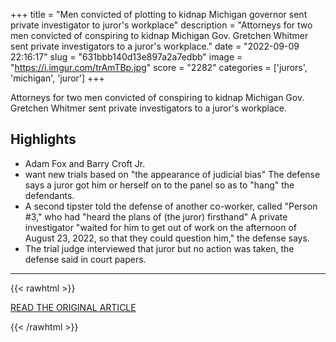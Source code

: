 +++
title = "Men convicted of plotting to kidnap Michigan governor sent private investigator to juror's workplace"
description = "Attorneys for two men convicted of conspiring to kidnap Michigan Gov. Gretchen Whitmer sent private investigators to a juror's workplace."
date = "2022-09-09 22:16:17"
slug = "631bbb140d13e897a2a7edbb"
image = "https://i.imgur.com/trAmTBp.jpg"
score = "2282"
categories = ['jurors', 'michigan', 'juror']
+++

Attorneys for two men convicted of conspiring to kidnap Michigan Gov. Gretchen Whitmer sent private investigators to a juror's workplace.

## Highlights

- Adam Fox and Barry Croft Jr.
- want new trials based on "the appearance of judicial bias" The defense says a juror got him or herself on to the panel so as to "hang" the defendants.
- A second tipster told the defense of another co-worker, called "Person #3," who had "heard the plans of (the juror) firsthand" A private investigator "waited for him to get out of work on the afternoon of August 23, 2022, so that they could question him," the defense says.
- The trial judge interviewed that juror but no action was taken, the defense said in court papers.

---

{{< rawhtml >}}
  <p class="article-category">
    <a target="_blank" href="https://www.nbcnews.com/news/us-news/men-convicted-plotting-kidnap-michigan-governor-sent-private-investiga-rcna47015">READ THE ORIGINAL ARTICLE</a>
  </p>
{{< /rawhtml >}}
